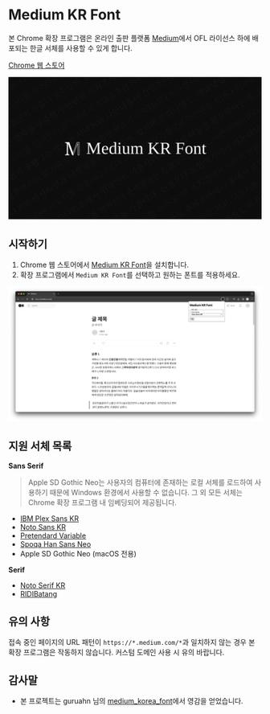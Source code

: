 # Medium KR Font

본 Chrome 확장 프로그램은 온라인 출판 플랫폼 [Medium](https://medium.com)에서 OFL 라이선스 하에 배포되는 한글 서체를 사용할 수 있게 합니다.

[Chrome 웹 스토어](https://chromewebstore.google.com/detail/medium-kr-font/lkbbjppklcnjoigfnlhmnommkjkbjdgf)

![Medium KR Font](./docs/hero.png)

## 시작하기

1. Chrome 웹 스토어에서 [Medium KR Font](https://chromewebstore.google.com/detail/medium-kr-font/lkbbjppklcnjoigfnlhmnommkjkbjdgf)을 설치합니다.
2. 확장 프로그램에서 `Medium KR Font`를 선택하고 원하는 폰트를 적용하세요.

![Medium 스토리 캡처](./docs/capture.png)

## 지원 서체 목록

**Sans Serif**

> Apple SD Gothic Neo는 사용자의 컴퓨터에 존재하는 로컬 서체를 로드하여 사용하기 때문에 Windows 환경에서 사용할 수 없습니다. 그 외 모든 서체는 Chrome 확장 프로그램 내 임베딩되어 제공됩니다.

- [IBM Plex Sans KR](https://www.ibm.com/plex/)
- [Noto Sans KR](https://fonts.google.com/noto/)
- [Pretendard Variable](https://cactus.tistory.com/306/)
- [Spoqa Han Sans Neo](https://spoqa.github.io/spoqa-han-sans/)
- Apple SD Gothic Neo (macOS 전용)

**Serif**

- [Noto Serif KR](https://fonts.google.com/noto/)
- [RIDIBatang](https://ridicorp.com/ridibatang/)

## 유의 사항

접속 중인 페이지의 URL 패턴이 `https://*.medium.com/*`과 일치하지 않는 경우 본 확장 프로그램은 작동하지 않습니다. 커스텀 도메인 사용 시 유의 바랍니다.

## 감사말

- 본 프로젝트는 guruahn 님의 [medium_korea_font](https://github.com/guruahn/medium_korea_font)에서 영감을 얻었습니다.
